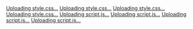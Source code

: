 [Uploading style.css…]()
[Uploading style.css…]()
[Uploading style.css…]()
[Uploading style.css…]()
[Uploading script.js…]()
[Uploading script.js…]()
[Uploading script.js…]()
[Uploading script.js…]()
